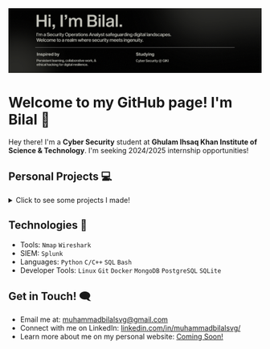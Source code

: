 <a href="">
    <img src="Banner.png" alt="Website">
</a>
<h1>Welcome to my GitHub page! I'm Bilal 👋</h1>
<p>Hey there! I'm a <b>Cyber Security</b> student at <b>Ghulam Ihsaq Khan Institute of Science & Technology</b>. I'm seeking 2024/2025 internship opportunities!</p>

<h2>Personal Projects 💻</h2>
<details>
<summary>Click to see some projects I made!</summary>
  <br/>
  <p>
      Will Start Showcasing them Soon ;)
  </p>
</details>

<h2>Technologies 🔧</h2>
<ul>
    <li>Tools: <code>Nmap</code> <code>Wireshark</code>
    <li>SIEM: <code>Splunk</code>
    <li>Languages: <code>Python</code> <code>C/C++</code> <code>SQL</code> <code>Bash</code></li>
    <li>Developer Tools: <code>Linux</code> <code>Git</code> <code>Docker</code> <code>MongoDB</code> <code>PostgreSQL</code> <code>SQLite</code></li>
</ul>

<h2>Get in Touch! 🗨️</h2>
<ul>
  <li>Email me at: <a href="muhammadbilalsvg@gmail.com">muhammadbilalsvg@gmail.com</a></li>
  <li>Connect with me on LinkedIn: <a href="https://www.linkedin.com/in/muhammadbilalsvg/">linkedin.com/in/muhammadbilalsvg/</a></li>
  <li>Learn more about me on my personal website: <a href="">Coming Soon!</a></li>
</ul>
